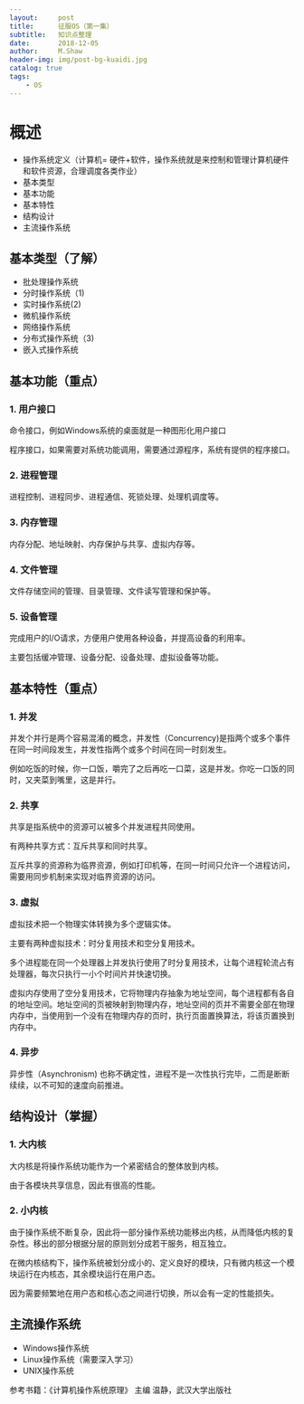 ```yaml
---
layout:     post
title:      征服OS（第一集）
subtitle:   知识点整理
date:       2018-12-05
author:     M.Shaw
header-img: img/post-bg-kuaidi.jpg
catalog: true
tags:
    - OS
---
```


# 概述
* 操作系统定义（计算机= 硬件+软件，操作系统就是来控制和管理计算机硬件和软件资源，合理调度各类作业）
* 基本类型
* 基本功能
* 基本特性
* 结构设计
* 主流操作系统
## 基本类型（了解）
* 批处理操作系统
* 分时操作系统（1)
* 实时操作系统(2)
* 微机操作系统
* 网络操作系统
* 分布式操作系统（3)
* 嵌入式操作系统
## 基本功能（重点）
### 1. 用户接口
命令接口，例如Windows系统的桌面就是一种图形化用户接口

程序接口，如果需要对系统功能调用，需要通过源程序，系统有提供的程序接口。
### 2. 进程管理
进程控制、进程同步、进程通信、死锁处理、处理机调度等。
### 3. 内存管理
内存分配、地址映射、内存保护与共享、虚拟内存等。
### 4. 文件管理
文件存储空间的管理、目录管理、文件读写管理和保护等。
### 5. 设备管理
完成用户的I/O请求，方便用户使用各种设备，并提高设备的利用率。

主要包括缓冲管理、设备分配、设备处理、虚拟设备等功能。

## 基本特性（重点）
### 1. 并发
并发个并行是两个容易混淆的概念，并发性（Concurrency)是指两个或多个事件在同一时间段发生，并发性指两个或多个时间在同一时刻发生。

例如吃饭的时候，你一口饭，嚼完了之后再吃一口菜，这是并发。你吃一口饭的同时，又夹菜到嘴里，这是并行。
### 2. 共享
共享是指系统中的资源可以被多个并发进程共同使用。

有两种共享方式：互斥共享和同时共享。

互斥共享的资源称为临界资源，例如打印机等，在同一时间只允许一个进程访问，需要用同步机制来实现对临界资源的访问。

### 3. 虚拟
虚拟技术把一个物理实体转换为多个逻辑实体。

主要有两种虚拟技术：时分复用技术和空分复用技术。

多个进程能在同一个处理器上并发执行使用了时分复用技术，让每个进程轮流占有处理器，每次只执行一小个时间片并快速切换。

虚拟内存使用了空分复用技术，它将物理内存抽象为地址空间，每个进程都有各自的地址空间。地址空间的页被映射到物理内存，地址空间的页并不需要全部在物理内存中，当使用到一个没有在物理内存的页时，执行页面置换算法，将该页置换到内存中。

### 4. 异步
异步性（Asynchronism) 也称不确定性，进程不是一次性执行完毕，二而是断断续续，以不可知的速度向前推进。
## 结构设计（掌握）
### 1. 大内核
大内核是将操作系统功能作为一个紧密结合的整体放到内核。

由于各模块共享信息，因此有很高的性能。

### 2. 小内核
由于操作系统不断复杂，因此将一部分操作系统功能移出内核，从而降低内核的复杂性。移出的部分根据分层的原则划分成若干服务，相互独立。

在微内核结构下，操作系统被划分成小的、定义良好的模块，只有微内核这一个模块运行在内核态，其余模块运行在用户态。

因为需要频繁地在用户态和核心态之间进行切换，所以会有一定的性能损失。
## 主流操作系统
* Windows操作系统
* Linux操作系统（需要深入学习）
* UNIX操作系统


参考书籍：《计算机操作系统原理》 主编  温静，武汉大学出版社
